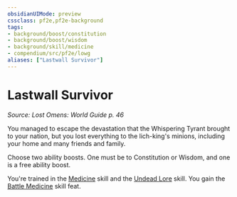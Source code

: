 ```yaml
---
obsidianUIMode: preview
cssclass: pf2e,pf2e-background
tags:
- background/boost/constitution
- background/boost/wisdom
- background/skill/medicine
- compendium/src/pf2e/lowg
aliases: ["Lastwall Survivor"]
---
```

# Lastwall Survivor
*Source: Lost Omens: World Guide p. 46*  

You managed to escape the devastation that the Whispering Tyrant brought to your nation, but you lost everything to the lich-king's minions, including your home and many friends and family.

Choose two ability boosts. One must be to Constitution or Wisdom, and one is a free ability boost.

You're trained in the [Medicine](skills.md#Medicine) skill and the [Undead Lore](skills.md#Lore) skill. You gain the [Battle Medicine](battle-medicine.md) skill feat.